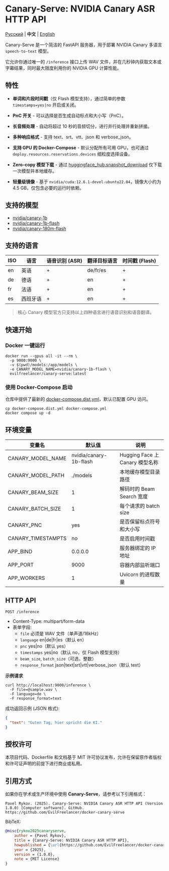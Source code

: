 # Canary-Serve: NVIDIA Canary ASR HTTP API

[Русский](./README.md) | **中文** | [English](./README.en.md)

Canary-Serve 是一个简洁的 FastAPI 服务器，用于部署 NVIDIA Canary 多语言 `speech-to-text` 模型。

它允许你通过唯一的 `/inference` 接口上传 WAV 文件，并在几秒钟内获取文本或字幕结果，同时最大限度利用你的 NVIDIA GPU 计算性能。

## 特性

* **单词和片段时间戳**（仅 Flash 模型支持），通过简单的参数 `timestamps=yes|no` 开启或关闭。

* **PnC 开关** - 可以选择是否生成自动标点和大小写（PnC）。

* **长音频处理** - 自动将超过 10 秒的音频切分，进行并行处理并重新拼接。

* **多种响应格式** - 支持 text、srt、vtt、json 和 verbose_json。

* **支持 GPU 的 Docker-Compose** - 默认分配所有可用 GPU，也可通过 `deploy.resources.reservations.devices` 细粒度选择设备。

* **Zero-copy 模型下载** - 通过 [huggingface_hub.snapshot_download](./canary_api/utils/download_model.py) 仅下载一次模型并本地缓存。

* **轻量级镜像** - 基于 `nvidia/cuda:12.6.1-devel-ubuntu22.04`，镜像大小约为 4.5 GB，仅包含必要的运行时依赖。

## 支持的模型

* [nvidia/canary-1b](https://huggingface.co/nvidia/canary-1b)
* [nvidia/canary-1b-flash](https://huggingface.co/nvidia/canary-1b-flash)
* [nvidia/canary-180m-flash](https://huggingface.co/nvidia/canary-180m-flash)

## 支持的语言

| ISO | 语言   | 语音识别 (ASR) | 翻译目标语言   | 时间戳 (Flash) |
|-----|------|------------|----------|-------------|
| en  | 英语   | +          | de/fr/es | +           |
| de  | 德语   | +          | en       | +           |
| fr  | 法语   | +          | en       | +           |
| es  | 西班牙语 | +          | en       | +           |

> 核心 Canary 模型官方只支持以上四种语言进行语音识别和语音翻译。

## 快速开始

### Docker 一键运行

```shell
docker run --gpus all -it --rm \
  -p 9000:9000 \
  -v $(pwd)/models:/app/models \
  -e CANARY_MODEL_NAME=nvidia/canary-1b-flash \
  evilfreelancer/canary-serve:latest
```

### 使用 Docker-Compose 启动

仓库中提供了最新的 [docker-compose.dist.yml](./docker-compose.dist.yml)，默认已配置 GPU 访问。

```shell
cp docker-compose.dist.yml docker-compose.yml
docker compose up -d
```

## 环境变量

| 变量名                | 默认值                    | 说明                         |
|--------------------|------------------------|----------------------------|
| CANARY_MODEL_NAME  | nvidia/canary-1b-flash | Hugging Face 上 Canary 模型名称 |
| CANARY_MODEL_PATH  | ./models               | 本地缓存模型目录路径                 |
| CANARY_BEAM_SIZE   | 1                      | 解码时的 Beam Search 宽度        |
| CANARY_BATCH_SIZE  | 1                      | 每个请求的 batch size           |
| CANARY_PNC         | yes                    | 是否保留标点符号和大小写               |
| CANARY_TIMESTAMPTS | no                     | 是否启用时间戳                    |
| APP_BIND           | 0.0.0.0                | 服务器绑定的 IP 地址               |
| APP_PORT           | 9000                   | 容器内部监听端口                   |
| APP_WORKERS        | 1                      | Uvicorn 的进程数量              |

## HTTP API

`POST /inference`

* Content-Type: multipart/form-data
* 表单字段:
    * `file` 必须是 WAV 文件（单声道/16kHz）
    * `language` en|de|fr|es（默认 en）
    * `pnc` yes|no（默认 yes）
    * `timestamps` yes|no（默认 no，仅 Flash 模型支持）
    * `beam_size`, `batch_size`（可选，整数）
    * `response_format` json|text|srt|vtt|verbose_json（默认 text）

**示例请求**

```shell
curl http://localhost:9000/inference \
  -F file=@sample.wav \
  -F language=de \
  -F response_format=text
```

成功返回示例 (JSON 格式):

```json
{
  "text": "Guten Tag, hier spricht die KI."
}
```

## 授权许可

本项目代码、Dockerfile 和文档基于 MIT 许可协议发布，允许在保留原作者版权和许可证声明的前提下进行商业或私用。

## 引用方式

如果你在学术或生产环境中使用 **Canary-Serve**，请参考以下引用格式：

```text
Pavel Rykov. (2025). Canary-Serve: NVIDIA Canary ASR HTTP API (Version 1.0.0) [Computer software]. GitHub. https://github.com/EvilFreelancer/docker-canary-serve
```

BibTeX:

```bibtex
@misc{rykov2025canaryserve,
    author = {Pavel Rykov},
    title = {Canary-Serve: NVIDIA Canary ASR HTTP API},
    howpublished = {\url{https://github.com/EvilFreelancer/docker-canary-serve}},
    year = {2025},
    version = {1.0.0},
    note = {MIT License}
}
```
